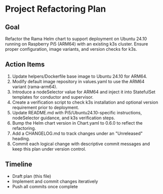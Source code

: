 # Project Refactoring Plan

## Goal
Refactor the Rama Helm chart to support deployment on Ubuntu 24.10 running on Raspberry Pi5 (ARM64) with an existing k3s cluster. Ensure proper configuration, image variants, and version checks for k3s.

## Action Items
1. Update helpers/Dockerfile base image to Ubuntu 24.10 for ARM64.
2. Modify default image repository in values.yaml to use the ARM64 variant (rama-arm64).
3. Introduce a nodeSelector value for ARM64 and inject it into StatefulSet templates for conductor and supervisor.
4. Create a verification script to check k3s installation and optional version requirement prior to deployment.
5. Update README.md with Pi5/Ubuntu24.10-specific instructions, nodeSelector guidance, and k3s verification steps.
6. Bump the Helm chart version in Chart.yaml to 0.6.0 to reflect the refactoring.
7. Add a CHANGELOG.md to track changes under an "Unreleased" heading.
8. Commit each logical change with descriptive commit messages and keep this plan under version control.

## Timeline
- Draft plan (this file)
- Implement and commit changes iteratively
- Push all commits once complete